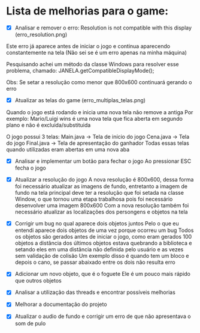 # Lista de melhorias para o game:

- [x] Analisar e remover o erro: Resolution is not compatible with this display (erro_resolution.png)

Este erro já aparece antes de iniciar o jogo e continua aparecendo constantemente na tela (Não sei se é um erro apenas na minha máquina)

Pesquisando achei um método da classe Windows para resolver esse problema, chamado:
JANELA.getCompatibleDisplayMode();

Obs: Se setar a resolução como menor que 800x600 continuará gerando o erro

- [x] Atualizar as telas do game (erro_multiplas_telas.png)

Quando o jogo está rodando e inicia uma nova tela não remove a antiga
Por exemplo: Mario/Luigi wins é uma nova tela que fica aberta em segundo plano e não é excluida/substituida

O jogo possui 3 telas:
Main.java  -> Tela de início do jogo
Cena.java  -> Tela do jogo
Final.java -> Tela de apresentação do ganhador
Todas essas telas quando utilizadas eram abertas em uma nova aba

- [x] Analisar e implementar um botão para fechar o jogo
Ao pressionar ESC fecha o jogo

- [x] Atualizar a resolução do jogo
A nova resolução é 800x600, dessa forma foi necessário atualizar as imagens de fundo, entretanto a imagem de fundo na tela principal deve ter a resolução que foi setada na classe Window, o que tornou uma etapa trabalhosa pois foi necessário desenvolver uma imagem 800x600
Com a nova resolução também foi necessário atualizar as localizações dos persongens e objetos na tela

- [x] Corrigir um bug no qual aparece dois objetos juntos
Pelo o que eu entendi aparece dois objetos de uma vez porque ocorreu um bug
Todos os objetos são gerados antes de iniciar o jogo, como eram gerados 100 objetos a distância dos últimos objetos estava quebrando a biblioteca e setando eles em uma distância não definida pelo usuário e as vezes sem validação de colisão
Um exemplo disso é quando tem um bloco e depois o cano, se passar abaixado entre os dois não resulta erro

- [x] Adicionar um novo objeto, que é o foguete
Ele é um pouco mais rápido que outros objetos

- [x] Analisar a utilização das threads e encontrar possíveis melhorias

- [x] Melhorar a documentação do projeto

- [x] Atualizar o audio de fundo e corrigir um erro de que não apresentava o som de pulo
